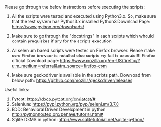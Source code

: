 Please go through the below instructions before executing the scripts:

1. All the scripts were tested and executed using Python3.x. So, make sure that the test system has Python3.x installed
Python3 Download Page: https://www.python.org/downloads/

2. Make sure to go through the "docstrings" in each scripts which whould contain prequisites if any for the scripts execution

3. All selenium based scripts were tested on Firefox browser. Please make sure Firefox browser is installed else scripts my fail to execute!!!!
Firefox official Download page: https://www.mozilla.org/en-US/firefox/?utm_medium=referral&utm_source=firefox-com

4. Make sure geckodriver is available in the scripts path. Download from below path:
https://github.com/mozilla/geckodriver/releases


Useful links:
1. Pytest: https://docs.pytest.org/en/latest/#
2. Selenium: https://pypi.python.org/pypi/selenium/3.7.0
3. BDD: Behavioral Driven Development in python
http://pythonhosted.org/behave/tutorial.html#
4. Sqlite DBMS in python:
http://www.sqlitetutorial.net/sqlite-python/